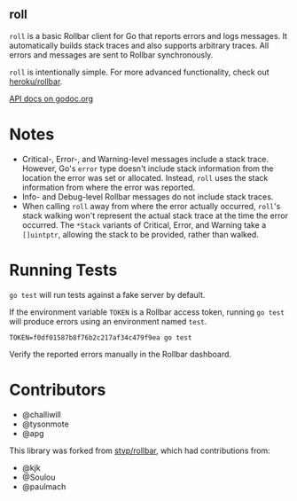 roll
----

`roll` is a basic Rollbar client for Go that reports errors and logs
messages. It automatically builds stack traces and also supports
arbitrary traces. All errors and messages are sent to Rollbar
synchronously.

`roll` is intentionally simple. For more advanced functionality, check
out [heroku/rollbar](https://github.com/heroku/rollbar).

[API docs on godoc.org](http://godoc.org/github.com/stvp/roll)

Notes
=====

* Critical-, Error-, and Warning-level messages include a stack trace.
  However, Go's `error` type doesn't include stack information from the
  location the error was set or allocated. Instead, `roll` uses the
  stack information from where the error was reported.
* Info- and Debug-level Rollbar messages do not include stack traces.
* When calling `roll` away from where the error actually occurred,
  `roll`'s stack walking won't represent the actual stack trace at the
  time the error occurred. The `*Stack` variants of Critical, Error, and
  Warning take a `[]uintptr`, allowing the stack to be provided, rather
  than walked.

Running Tests
=============

`go test` will run tests against a fake server by default.

If the environment variable `TOKEN` is a Rollbar access token, running
`go test` will produce errors using an environment named `test`.

    TOKEN=f0df01587b8f76b2c217af34c479f9ea go test

Verify the reported errors manually in the Rollbar dashboard.

Contributors
============

* @challiwill
* @tysonmote
* @apg

This library was forked from [stvp/rollbar](https://github.com/stvp/rollbar),
which had contributions from:

* @kjk
* @Soulou
* @paulmach

